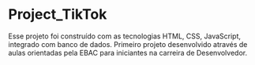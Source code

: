 # Project_TikTok
Esse projeto foi construído com as tecnologias HTML, CSS, JavaScript, integrado com banco de dados. Primeiro projeto desenvolvido através de aulas orientadas pela EBAC para iniciantes na carreira de Desenvolvedor.
